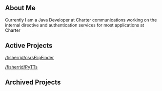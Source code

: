 ## About Me

Currently I am a Java Developer at Charter communications working on the internal directive and authentication services for most applications at Charter

## Active Projects

[/fisherrjd/osrsFlipFinder](https://github.com/fisherrjd/osrsFlipFinder)

[/fisherrjd/PyTTs](https://github.com/fisherrjd/StockMeme)

## Archived Projects


